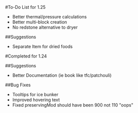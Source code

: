 #To-Do List for 1.25
- Better thermal/pressure calculations
- Better multi-block creation
- No redstone alternative to dryer

##Suggestions
+ Separate Item for dried foods

#Completed for 1.24

##Suggestions
+ Better Documentation (ie book like tfc/patchouli)

##Bug Fixes
+ Tooltips for ice bunker
+ Improved hovering text
+ Fixed preservingMod should have been 900 not 110 "oops"